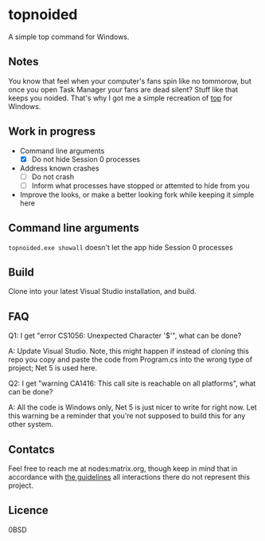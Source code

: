 # topnoided
A simple top command for Windows.

## Notes
You know that feel when your computer's fans spin like no tommorow, but once you open Task Manager your fans are dead silent? Stuff like that keeps you noided. That's why I got me a simple recreation of [top](https://en.wikipedia.org/wiki/Top_(software)) for Windows.

## Work in progress
- Command line arguments
  - [x] Do not hide Session 0 processes
- Address known crashes
  - [ ] Do not crash
  - [ ] Inform what processes have stopped or attemted to hide from you
- Improve the looks, or make a better looking fork while keeping it simple here

## Command line arguments
`topnoided.exe showall` doesn't let the app hide Session 0 processes

## Build
Clone into your latest Visual Studio installation, and build.

## FAQ
Q1: I get "error CS1056: Unexpected Character '$'", what can be done?

A: Update Visual Studio. Note, this might happen if instead of cloning this repo you copy and paste the code from Program.cs into the wrong type of project; Net 5 is used here.

Q2: I get "warning CA1416: This call site is reachable on all platforms", what can be done?

A: All the code is Windows only, Net 5 is just nicer to write for right now. Let this warning be a reminder that you're not supposed to build this for any other system.

## Contatcs

Feel free to reach me at nodes:matrix.org, though keep in mind that in accordance with [the guidelines](CODE_OF_CONDUCT.md) all interactions there do not represent this project.

## Licence
0BSD
